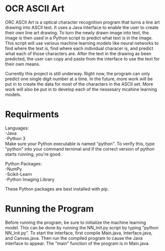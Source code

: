 # OCR ASCII Art

ORC ASCII Art is a optical character recognition program that turns a line art drawing into ASCII text. It uses a Java interface to enable the user to create their own line art drawing. To turn the newly drawn image into text, the image is then used in a Python script to predict what text is in the image. This script will use various machine learning models like neural networks to find where the text is, find where each individual characer is, and predict what each of those characters are. After the text in the drawing as been predicted, the user can copy and paste from the interface to use the text for their own means.

Currently this project is still underway. Right now, the program can only predict one single digit number at a time. In the future, more work will be put in to create the data for most of the characters in the ASCII set. More work will also be put in to develop each of the nessesary mcahine learning models.

# Requirments
Languages:  
-Java  
-Python 3  
  Make sure your Python executable is named "python". To verify this, type "python" into your command ternimal and if the correct version   of python starts running, you're good.
  
Python Packages:  
-NumPy  
-Scikit-Learn  
-Python Imaging Library  

These Python packages are best installed with pip.

# Running the Program
Before running the program, be sure to initialize the machine learning model. This can be done by running the NN_Init.py script by typing "python NN_Init.py". To start the interface, first compile Main.java, Interface.java, and Canvas.java. Then run the compiled program to cause the Java interface to appear. The "main" function of the program is in Main.java.
